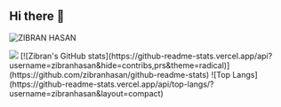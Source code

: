 ## Hi there 👋
![ZIBRAN HASAN](https://github.com/user-attachments/assets/87c2ee62-4ef2-4065-96b7-c30e91105607)

<!--state-->
<img src="https://github-readme-stats.vercel.app/api?username=zibranhasan&hide=contribs,prs&theme=radical"/>
[![Zibran's GitHub stats](https://github-readme-stats.vercel.app/api?username=zibranhasan&hide=contribs,prs&theme=radical)](https://github.com/zibranhasan/github-readme-stats)
<!--most used languages -->
![Top Langs](https://github-readme-stats.vercel.app/api/top-langs/?username=zibranhasan&layout=compact)
<!--
**zibranhasan/zibranhasan** is a ✨ _special_ ✨ repository because its `README.md` (this file) appears on your GitHub profile.

Here are some ideas to get you started:

- 🔭 I’m currently working on ...
- 🌱 I’m currently learning ...
- 👯 I’m looking to collaborate on ...
- 🤔 I’m looking for help with ...
- 💬 Ask me about ...
- 📫 How to reach me: ...
- 😄 Pronouns: ...
- ⚡ Fun fact: ...
-->
